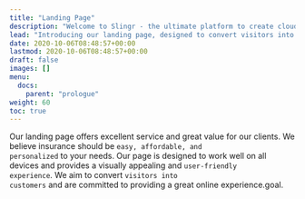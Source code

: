 ```yaml
---
title: "Landing Page"
description: "Welcome to Slingr - the ultimate platform to create cloud apps that integrate with other SaaS solutions seamlessly! If you're wondering what Slingr is, then look no further. "
lead: "Introducing our landing page, designed to convert visitors into leads or customers and ensure a great browsing experience using Webflow."
date: 2020-10-06T08:48:57+00:00
lastmod: 2020-10-06T08:48:57+00:00
draft: false
images: []
menu:
  docs:
    parent: "prologue"
weight: 60
toc: true
---
```

Our landing page offers excellent service and great value for our clients. We believe insurance should be <code>easy, affordable, and personalized</code> to your needs. Our page is designed to work well on all devices and provides a visually appealing and <code>user-friendly experience</code>. We aim to convert <code>visitors into customers</code> and are committed to providing a great online experience.goal.